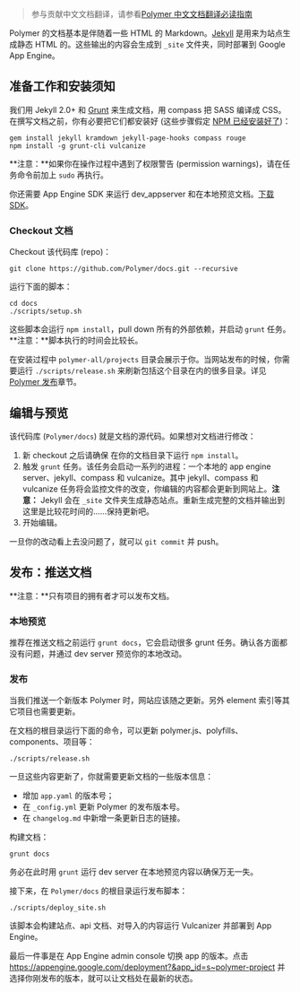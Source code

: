 > 参与贡献中文文档翻译，请参看[Polymer 中文文档翻译必读指南](https://github.com/unbug/docs/blob/ZH/CONTRIBUTING-ZH.md)
<!-- Polymer docs are mostly in Markdown with some HTML. [Jekyll][jekyll] is used to generate the static HTML for the site. The output is generated into a folder called `_site` and served from Google App Engine. -->
Polymer 的文档基本是伴随着一些 HTML 的 Markdown。[Jekyll][jekyll] 是用来为站点生成静态 HTML 的。这些输出的内容会生成到 `_site` 文件夹，同时部署到 Google App Engine。

<!-- ## Prereqs and installation requirements -->
## 准备工作和安装须知

<!-- We use Jekyll 2.0+ and [Grunt][grunt] to generate the documentation, and compass to compile SASS to CSS. You'll need to install the requirements before working on the docs (these instructions assume [NPM is already installed](http://nodejs.org/download/)): -->
我们用 Jekyll 2.0+ 和 [Grunt][grunt] 来生成文档，用 compass 把 SASS 编译成 CSS。在撰写文档之前，你有必要把它们都安装好 (这些步骤假定 [NPM 已经安装好了](http://nodejs.org/download/))：

    gem install jekyll kramdown jekyll-page-hooks compass rouge
    npm install -g grunt-cli vulcanize

<!-- **Note:** If you receive permission warnings, you may need to run the above tasks with `sudo`. -->
**注意：**如果你在操作过程中遇到了权限警告 (permission warnings)，请在任务命令前加上 `sudo` 再执行。

<!-- You'll also need the App Engine SDK to run the dev_appserver and preview the docs locally. [Download the SDK](https://developers.google.com/appengine/downloads). -->
你还需要 App Engine SDK 来运行 dev_appserver 和在本地预览文档。[下载 SDK](https://developers.google.com/appengine/downloads)。


<!-- ### Check out the documentation -->
### Checkout 文档

<!-- Checkout this repo: -->
Checkout 该代码库 (repo)：

    git clone https://github.com/Polymer/docs.git --recursive

<!-- Run the setup script: -->
运行下面的脚本：

    cd docs
    ./scripts/setup.sh

<!-- This will run `npm install`, pull down any external dependencies, and kickoff the `grunt` task. **Note:** these scripts can take some time to install. -->
这些脚本会运行 `npm install`，pull down 所有的外部依赖，并启动 `grunt` 任务。**注意：**脚本执行的时间会比较长。

<!-- During the setup process the `polymer-all/projects` directory is populated for you. Whenever the site is released you'll need to re-run `./scripts/release.sh` in order to refresh this and other directories. See the [Polymer release](#polymer-release) section for more details. -->
在安装过程中 `polymer-all/projects` 目录会展示于你。当网站发布的时候，你需要运行 `./scripts/release.sh` 来刷新包括这个目录在内的很多目录。详见 [Polymer 发布](#polymer-release)章节。

<!-- ## Making edits and previewing changes -->
## 编辑与预览

<!-- This repo (`Polymer/docs`) is where the documentation source files live. To make a change: -->
该代码库 (`Polymer/docs`) 就是文档的源代码。如果想对文档进行修改：

<!-- 1. Be sure to run `npm install` in your docs directory if it's a new checkout. -->
<!-- 2. Fire up the `grunt` task. This task runs a number of processes: a local app engine server, jekyll, compass, and vulcanize. The jekyll, compass, and vulcanize tasks will all watch for file changes and update the site if you make any edits. -->
<!-- **Note:** Jekyll generates the static site in a folder named `_site`. It can take some time for the docs to fully regenerate and be copied to the output folder...keep refreshing! -->
<!-- 3. Make your edits. -->
1. 新 checkout 之后请确保 在你的文档目录下运行 `npm install`。
2. 触发 `grunt` 任务。该任务会启动一系列的进程：一个本地的 app engine server、jekyll、compass 和 vulcanize。其中 jekyll、compass 和 vulcanize 任务将会监控文件的改变，你编辑的内容都会更新到网站上。**注意：** Jekyll 会在 `_site` 文件夹生成静态站点。重新生成完整的文档并输出到这里是比较花时间的……保持更新吧。
3. 开始编辑。

<!-- Once your changes look good, `git commit` them and push. -->
一旦你的改动看上去没问题了，就可以 `git commit` 并 push。

<!-- ## Releases: pushing the docs -->
## 发布：推送文档

<!-- **Note**: only project owners can publish the documentation. -->
**注意：**只有项目的拥有者才可以发布文档。

<!-- ### Preview locally -->
### 本地预览

<!-- It's a good idea to run `grunt docs` before pushing the docs, as it runs a number of grunt tasks. Verify things went well and preview your changes locally using the dev server. -->
推荐在推送文档之前运行 `grunt docs`，它会启动很多 grunt 任务。确认各方面都没有问题，并通过 dev server 预览你的本地改动。

<!-- ### Release -->
### 发布

<!-- When we push a new version of Polymer, the site should be updated to use it. In addition, the element reference and other projects will need updating. -->
当我们推送一个新版本 Polymer 时，网站应该随之更新。另外 element 索引等其它项目也需要更新。

<!-- To update polymer.js, the poyfills, components, projects, etc., run the following in the root of the docs directory: -->
在文档的根目录运行下面的命令，可以更新 polymer.js、polyfills、components、项目等：

    ./scripts/release.sh

<!-- Once these are updated, you need to update some versions for the docs: -->
一旦这些内容更新了，你就需要更新文档的一些版本信息：

<!-- - Increment the version in `app.yaml`; -->
<!-- - Update the Polymer release version in `_config.yml`. -->
<!-- - Add a link point link to the release notes in `changelog.md`. -->
- 增加 `app.yaml` 的版本号；
- 在 `_config.yml` 更新 Polymer 的发布版本号。
- 在 `changelog.md` 中新增一条更新日志的链接。

<!-- Build the docs: -->
构建文档：

    grunt docs
    
<!-- At this point, run the dev server with `grunt`, and preview things locally to make sure nothing is terribly broken after Polymer and the elements have been updated.  -->
务必在此时用 `grunt` 运行 dev server 在本地预览内容以确保万无一失。

<!-- Next, run the deploy script in the root of the `Polymer/docs` directory: -->
接下来，在 `Polymer/docs` 的根目录运行发布脚本：

    ./scripts/deploy_site.sh
    
<!-- This script builds the site, api docs, runs Vulcanizer over the imports, and deploys to App Engine.     -->
该脚本会构建站点、api 文档、对导入的内容运行 Vulcanizer 并部署到 App Engine。

<!-- Last thing is to switch the app version in the App Engine admin console. To make the docs live, hit up https://appengine.google.com/deployment?&app_id=s~polymer-project and select the version you just deployed. -->
最后一件事是在 App Engine admin console 切换 app 的版本。点击 https://appengine.google.com/deployment?&app_id=s~polymer-project 并选择你刚发布的版本，就可以让文档处在最新的状态。

[jekyll]: http://jekyllrb.com/
[grunt]: http://gruntjs.com/
